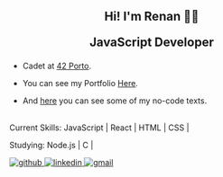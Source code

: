 ## <div align="center">Hi! I'm Renan 👋🏻<p> JavaScript Developer </p> </div>  
  

- Cadet at [42 Porto](https://www.42porto.com/).  

- You can see my Portfolio [Here](https://renanbotasse.github.io/).   

- And [here](https://renanbotasse.hashnode.dev/) you can see some of my no-code texts. 
  

<br/>  
Current Skills:
JavaScript | React | HTML | CSS |

Studying:
Node.js | C |

<div align="left">
<a href="https://renanbotasse.github.io/" target="_blank">
<img src=https://img.shields.io/badge/Portfolio-%23000000.svg?style=for-the-badge&logo=firefox&logoColor=white alt=github style="margin-bottom: 5px;" />
</a>
<a href="https://linkedin.com/in/renan-botasse-275217235" target="_blank">
<img src=https://img.shields.io/badge/linkedin-%231E77B5.svg?&style=for-the-badge&logo=linkedin&logoColor=white alt=linkedin style="margin-bottom: 5px;" />
</a>
<a href="mailto:renanbotasse@gmail.com"><img src="https://camo.githubusercontent.com/927d6b3961fa048ff7303daf291cb5869dfa25018997cf8c1373c2f6a85b1458/68747470733a2f2f696d672e736869656c64732e696f2f62616467652f2d476d61696c2d2532333333333f7374796c653d666f722d7468652d6261646765266c6f676f3d676d61696c266c6f676f436f6c6f723d7768697465" data-canonical-src="https://img.shields.io/badge/-Gmail-%23333?style=for-the-badge&amp;logo=gmail&amp;logoColor=white" alt=gmail style="margin-bottom: 5px;"></a>
</div>  
